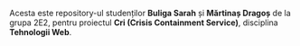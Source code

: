 Acesta este repository-ul studenților **Buliga Sarah** și **Mărtinaș Dragoș** de la grupa 2E2, pentru proiectul **Cri (Crisis Containment Service)**, disciplina **Tehnologii Web**.
